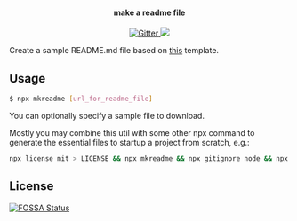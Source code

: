 <h4 align="center">make a readme file</h4>

<p align="center">
  <a href="https://badge.fury.io/js/mkreadme">
    <img src="https://badge.fury.io/js/mkreadme.svg"
         alt="Gitter">
  </a>
  <a href="https://saythanks.io/to/wayou">
      <img src="https://img.shields.io/badge/SayThanks.io-%E2%98%BC-1EAEDB.svg">
  </a>

</p>

Create a sample README.md file based on [this](https://github.com/wayou/readme-template) template.

## Usage

```sh
$ npx mkreadme [url_for_readme_file]
```

You can optionally specify a sample file to download.

Mostly you may combine this util with some other npx command to generate the essential files to startup a project from scratch, e.g.:

```sh
npx license mit > LICENSE && npx mkreadme && npx gitignore node && npx covgen liuwayong@gmail.com && yarn init -y
```

## License

[![FOSSA Status](https://app.fossa.com/api/projects/git%2Bgithub.com%2Fwayou%2Fmkreadme.svg?type=large)](https://app.fossa.com/projects/git%2Bgithub.com%2Fwayou%2Fmkreadme?ref=badge_large)

